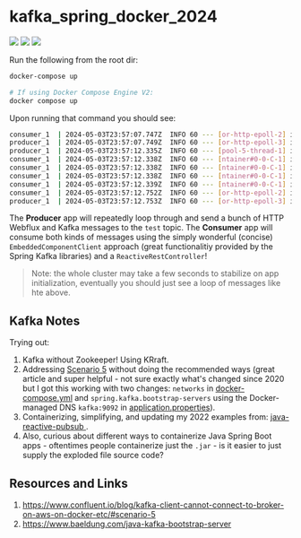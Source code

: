 # kafka_spring_docker_2024

[![](https://img.shields.io/badge/bitnami-kafka-red.svg)](https://hub.docker.com/r/bitnami/kafka) [![](https://img.shields.io/badge/Java-22-blue.svg)](https://hub.docker.com/_/maven) [![](https://img.shields.io/badge/Spring-Webflux-green.svg)](https://docs.spring.io/spring-framework/reference/web/webflux.html)

Run the following from the root dir:

```bash
docker-compose up

# If using Docker Compose Engine V2:
docker compose up
```

Upon running that command you should see:

```bash
consumer_1  | 2024-05-03T23:57:07.747Z  INFO 60 --- [or-http-epoll-2] i.t.s.c.ReactiveRestController           : webclient message
producer_1  | 2024-05-03T23:57:07.749Z  INFO 60 --- [or-http-epoll-3] i.t.publisher.webclient.WebClient        : WebClient message sent!
producer_1  | 2024-05-03T23:57:12.335Z  INFO 60 --- [pool-5-thread-1] i.t.p.kafka.EmbeddedComponentClient      : Kafka message sent!
consumer_1  | 2024-05-03T23:57:12.338Z  INFO 60 --- [ntainer#0-0-C-1] i.t.s.kafka.EmbeddedComponentReceiver    : hello1
consumer_1  | 2024-05-03T23:57:12.338Z  INFO 60 --- [ntainer#0-0-C-1] i.t.s.kafka.EmbeddedComponentReceiver    : hello2
consumer_1  | 2024-05-03T23:57:12.338Z  INFO 60 --- [ntainer#0-0-C-1] i.t.s.kafka.EmbeddedComponentReceiver    : hello3
consumer_1  | 2024-05-03T23:57:12.339Z  INFO 60 --- [ntainer#0-0-C-1] i.t.s.kafka.EmbeddedComponentReceiver    : hello4
consumer_1  | 2024-05-03T23:57:12.752Z  INFO 60 --- [or-http-epoll-2] i.t.s.c.ReactiveRestController           : webclient message
producer_1  | 2024-05-03T23:57:12.753Z  INFO 60 --- [or-http-epoll-3] i.t.publisher.webclient.WebClient        : WebClient message sent!
```

The **Producer** app will repeatedly loop through and send a bunch of HTTP Webflux and Kafka messages to the `test` topic. The **Consumer** app will consume both kinds of messages using the simply wonderful (concise) `EmbeddedComponentClient` approach (great functionalitiy provided by the Spring Kafka libraries) and a `ReactiveRestController`!

> Note: the whole cluster may take a few seconds to stabilize on app initialization, eventually you should just see a loop of messages like hte above.

## Kafka Notes

Trying out:

1. Kafka without Zookeeper! Using KRraft.
2. Addressing [Scenario 5](https://www.confluent.io/blog/kafka-client-cannot-connect-to-broker-on-aws-on-docker-etc/#scenario-5) without doing the recommended ways (great article and super helpful - not sure exactly what's changed since 2020 but I got this working with two changes: `networks` in [docker-compose.yml](docker-compose.yml) and `spring.kafka.bootstrap-servers` using the Docker-managed DNS `kafka:9092` in [application.properties](src/main/resources/application.properties)).
3. Containerizing, simplifying, and updating my 2022 examples from: [java-reactive-pubsub
](https://github.com/Thoughtscript/java-reactive-pubsub).
4. Also, curious about different ways to containerize Java Spring Boot apps - oftentimes people containerize just the `.jar` - is it easier to just supply the exploded file source code?


## Resources and Links

1. https://www.confluent.io/blog/kafka-client-cannot-connect-to-broker-on-aws-on-docker-etc/#scenario-5
2. https://www.baeldung.com/java-kafka-bootstrap-server
